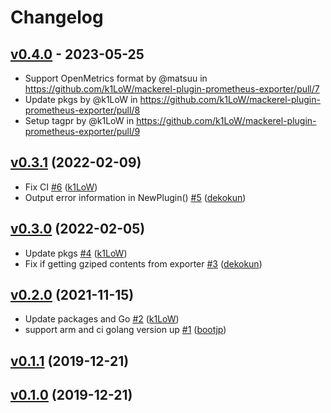 # Changelog

## [v0.4.0](https://github.com/k1LoW/mackerel-plugin-prometheus-exporter/compare/v0.3.1...v0.4.0) - 2023-05-25
- Support OpenMetrics format by @matsuu in https://github.com/k1LoW/mackerel-plugin-prometheus-exporter/pull/7
- Update pkgs by @k1LoW in https://github.com/k1LoW/mackerel-plugin-prometheus-exporter/pull/8
- Setup tagpr by @k1LoW in https://github.com/k1LoW/mackerel-plugin-prometheus-exporter/pull/9

## [v0.3.1](https://github.com/k1LoW/mackerel-plugin-prometheus-exporter/compare/v0.3.0...v0.3.1) (2022-02-09)

* Fix CI [#6](https://github.com/k1LoW/mackerel-plugin-prometheus-exporter/pull/6) ([k1LoW](https://github.com/k1LoW))
* Output error information in NewPlugin() [#5](https://github.com/k1LoW/mackerel-plugin-prometheus-exporter/pull/5) ([dekokun](https://github.com/dekokun))

## [v0.3.0](https://github.com/k1LoW/mackerel-plugin-prometheus-exporter/compare/v0.2.0...v0.3.0) (2022-02-05)

* Update pkgs [#4](https://github.com/k1LoW/mackerel-plugin-prometheus-exporter/pull/4) ([k1LoW](https://github.com/k1LoW))
* Fix if getting gziped contents from exporter [#3](https://github.com/k1LoW/mackerel-plugin-prometheus-exporter/pull/3) ([dekokun](https://github.com/dekokun))

## [v0.2.0](https://github.com/k1LoW/mackerel-plugin-prometheus-exporter/compare/v0.1.1...v0.2.0) (2021-11-15)

* Update packages and Go [#2](https://github.com/k1LoW/mackerel-plugin-prometheus-exporter/pull/2) ([k1LoW](https://github.com/k1LoW))
* support arm and ci golang version up [#1](https://github.com/k1LoW/mackerel-plugin-prometheus-exporter/pull/1) ([bootjp](https://github.com/bootjp))

## [v0.1.1](https://github.com/k1LoW/mackerel-plugin-prometheus-exporter/compare/v0.1.0...v0.1.1) (2019-12-21)


## [v0.1.0](https://github.com/k1LoW/mackerel-plugin-prometheus-exporter/compare/2e6d3e444608...v0.1.0) (2019-12-21)
